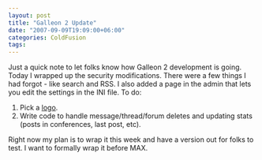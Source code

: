 ```yaml
---
layout: post
title: "Galleon 2 Update"
date: "2007-09-09T19:09:00+06:00"
categories: ColdFusion 
tags: 
---
```


Just a quick note to let folks know how Galleon 2 development is going. Today I wrapped up the security modifications. There were a few things I had forgot - like search and RSS. I also added a page in the admin that lets you edit the settings in the INI file. To do:

<ol>
<li> Pick a <a href="http://www.raymondcamden.com/index.cfm/2007/8/24/Calling-wanttobe-artists--Galleon-Logo">logo</a>.
<li> Write code to handle message/thread/forum deletes and updating stats (posts in conferences, last post, etc).
</ol>

Right now my plan is to wrap it this week and have a version out for folks to test. I want to formally wrap it before MAX.